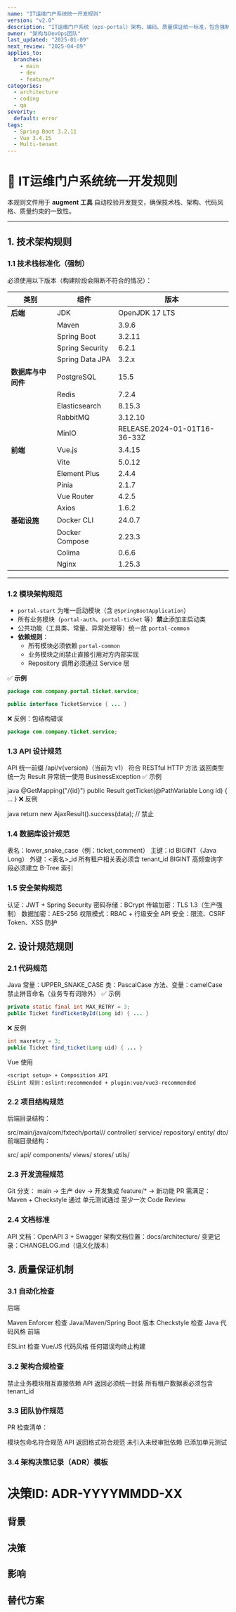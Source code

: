 ```yaml
---
name: "IT运维门户系统统一开发规则"
version: "v2.0"
description: "IT运维门户系统（ops-portal）架构、编码、质量保证统一标准，包含强制执行规则与示例"
owner: "架构与DevOps团队"
last_updated: "2025-01-09"
next_review: "2025-04-09"
applies_to:
  branches:
    - main
    - dev
    - feature/*
categories:
  - architecture
  - coding
  - qa
severity:
  default: error
tags:
  - Spring Boot 3.2.11
  - Vue 3.4.15
  - Multi-tenant
---
```


# 📜 IT运维门户系统统一开发规则

本规则文件用于 **augment 工具** 自动校验开发提交，确保技术栈、架构、代码风格、质量约束的一致性。

---

## 1. 技术架构规则  

### 1.1 技术栈标准化（强制）  
必须使用以下版本（构建阶段会阻断不符合的情况）：  

| 类别 | 组件 | 版本 |
|------|------|------|
| **后端** | JDK | OpenJDK 17 LTS |
|  | Maven | 3.9.6 |
|  | Spring Boot | 3.2.11 |
|  | Spring Security | 6.2.1 |
|  | Spring Data JPA | 3.2.x |
| **数据库与中间件** | PostgreSQL | 15.5 |
|  | Redis | 7.2.4 |
|  | Elasticsearch | 8.15.3 |
|  | RabbitMQ | 3.12.10 |
|  | MinIO | RELEASE.2024-01-01T16-36-33Z |
| **前端** | Vue.js | 3.4.15 |
|  | Vite | 5.0.12 |
|  | Element Plus | 2.4.4 |
|  | Pinia | 2.1.7 |
|  | Vue Router | 4.2.5 |
|  | Axios | 1.6.2 |
| **基础设施** | Docker CLI | 24.0.7 |
|  | Docker Compose | 2.23.3 |
|  | Colima | 0.6.6 |
|  | Nginx | 1.25.3 |

---

### 1.2 模块架构规范  

- `portal-start` 为唯一启动模块（含 `@SpringBootApplication`）  
- 所有业务模块（`portal-auth`、`portal-ticket` 等）**禁止**添加主启动类  
- 公共功能（工具类、常量、异常处理等）统一放 `portal-common`  
- **依赖规则**：
  - 所有模块必须依赖 `portal-common`
  - 业务模块之间禁止直接引用对方内部实现
  - Repository 调用必须通过 Service 层

✅ **示例**  
```java
package com.company.portal.ticket.service;

public interface TicketService { ... }
```
❌ 反例：包结构错误

```java
package com.company.ticket.service;
```

### 1.3 API 设计规范
API 统一前缀 /api/v{version}（当前为 v1）
符合 RESTful HTTP 方法
返回类型统一为 Result<T>
异常统一使用 BusinessException
✅ 示例

java
@GetMapping("/{id}")
public Result<TicketDTO> getTicket(@PathVariable Long id) { ... }
❌ 反例

java
return new AjaxResult().success(data); // 禁止
### 1.4 数据库设计规范
表名：lower_snake_case（例：ticket_comment）
主键：id BIGINT（Java Long）
外键：<表名>_id
所有租户相关表必须含 tenant_id BIGINT
高频查询字段必须建立 B-Tree 索引
### 1.5 安全架构规范
认证：JWT + Spring Security
密码存储：BCrypt
传输加密：TLS 1.3（生产强制）
数据加密：AES-256
权限模式：RBAC + 行级安全
API 安全：限流、CSRF Token、XSS 防护

## 2. 设计规范规则
### 2.1 代码规范
Java
常量：UPPER_SNAKE_CASE
类：PascalCase
方法、变量：camelCase
禁止拼音命名（业务专有词除外）
✅ 示例

```java
private static final int MAX_RETRY = 3;
public Ticket findTicketById(Long id) { ... }
```
❌ 反例

```java
int maxretry = 3;
public Ticket find_ticket(Long uid) { ... }
```

Vue 使用 
```
<script setup> + Composition API
ESLint 规则：eslint:recommended + plugin:vue/vue3-recommended
```

### 2.2 项目结构规范
后端目录结构：

src/main/java/com/fxtech/portal/<module>/
  controller/
  service/
  repository/
  entity/
  dto/
前端目录结构：

src/
  api/
  components/
  views/
  stores/
  utils/
### 2.3 开发流程规范
Git 分支：
main → 生产
dev → 开发集成
feature/* → 新功能
PR 需满足：
Maven + Checkstyle 通过
单元测试通过
至少一次 Code Review
### 2.4 文档标准
API 文档：OpenAPI 3 + Swagger
架构文档位置：docs/architecture/
变更记录：CHANGELOG.md（语义化版本）
## 3. 质量保证机制
### 3.1 自动化检查
后端

Maven Enforcer 检查 Java/Maven/Spring Boot 版本
Checkstyle 检查 Java 代码风格
前端

ESLint 检查 Vue/JS 代码风格
任何错误均终止构建

### 3.2 架构合规检查
禁止业务模块相互直接依赖
API 返回必须统一封装
所有租户数据表必须包含 tenant_id

### 3.3 团队协作规范
PR 检查清单：

 模块包命名符合规范
 API 返回格式符合规范
 未引入未经审批依赖
 已添加单元测试
### 3.4 架构决策记录（ADR）模板
# 决策ID: ADR-YYYYMMDD-XX
## 背景
## 决策
## 影响
## 替代方案